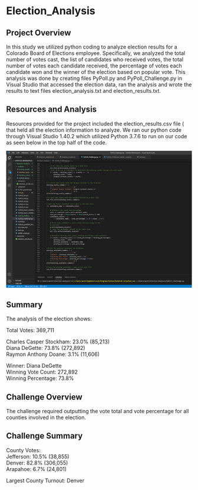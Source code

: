 # Election_Analysis


## Project Overview
In this study we utilized python coding to analyze election results for a Colorado Board of Elections employee.  Specifically, we analyzed the total number of votes cast, the list of candidates who received votes, the total number of votes each candidate received, the percentage of votes each candidate won and the winner of the election based on popular vote.   This analysis was done by creating files PyPoll.py and PyPoll_Challenge.py in Visual Studio that accessed the election data, ran the analysis and wrote the results to text files election_analysis.txt and election_results.txt. 

## Resources and Analysis
Resources provided for the project included the election_results.csv file ( that held all the election information to analyze.  We ran our python code through Visual Studio 1.40.2 which utilized Python 3.7.6 to run on our code as seen below in the top half of the code.

![alt text](https://github.com/austin020269/Election-Analysis/blob/main/PyPoll_Challenge.PNG)


## Summary
The analysis of the election shows:

Total Votes: 369,711

Charles Casper Stockham: 23.0% (85,213)  
Diana DeGette: 73.8% (272,892)  
Raymon Anthony Doane: 3.1% (11,606)

Winner: Diana DeGette  
Winning Vote Count: 272,892  
Winning Percentage: 73.8%

## Challenge Overview
The challenge required outputting the vote total and vote percentage for all counties involved in the election.

## Challenge Summary

County Votes:  
Jefferson: 10.5% (38,855)  
Denver: 82.8% (306,055)  
Arapahoe: 6.7% (24,801)  

Largest County Turnout: Denver

